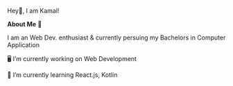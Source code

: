 Hey👋, I am Kamal!

**About Me** 🚀

I am an Web Dev. enthusiast & currently persuing my Bachelors in Computer Application
 
🖥️ I’m currently working on Web Development

🤖 I’m currently learning React.js, Kotlin
